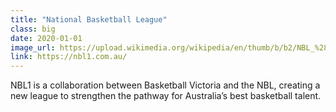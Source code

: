 ```yaml
---
title: "National Basketball League"
class: big
date: 2020-01-01
image_url: https://upload.wikimedia.org/wikipedia/en/thumb/b/b2/NBL_%28Australia%29_logo.svg/1200px-NBL_%28Australia%29_logo.svg.png
link: https://nbl1.com.au/
---
```


NBL1 is a collaboration between Basketball Victoria and the NBL, creating a new league to strengthen the pathway for Australia’s best basketball talent.